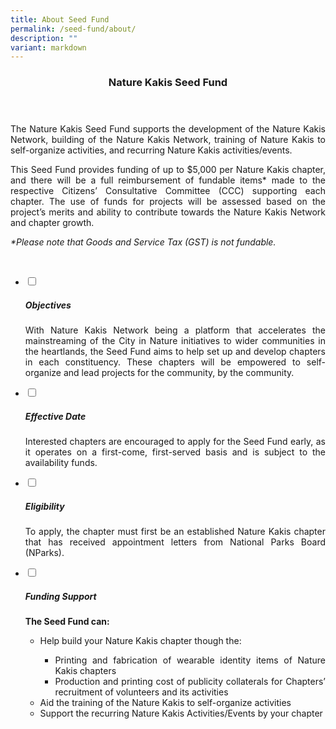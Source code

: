 ```yaml
---
title: About Seed Fund
permalink: /seed-fund/about/
description: ""
variant: markdown
---
```

<header>
	<h3>Nature Kakis Seed Fund</h3>
</header>
<section>
	<p align="justify">The Nature Kakis Seed Fund supports the development of the Nature Kakis Network, building of the Nature Kakis Network, training of Nature Kakis to self-organize activities, and recurring Nature Kakis activities/events.</p>
	<p align="justify">This Seed Fund provides funding of up to $5,000 per Nature Kakis chapter, and there will be a full reimbursement of fundable items* made to the respective Citizens’ Consultative Committee (CCC) supporting each chapter. The use of funds for projects will be assessed based on the project’s merits and ability to contribute towards the Nature Kakis Network and chapter growth. </p>
	<p><i>*Please note that Goods and Service Tax (GST) is not fundable.</i></p>
	<br>
</section>

<section>
	<ul class="jekyllcodex_accordion">
		<li><input type="checkbox" id="accordion1">
			<label for="accordion1"><h5>Objectives</h5></label><div>
			<p align="justify">With Nature Kakis Network being a platform that accelerates the mainstreaming of the City in Nature initiatives to wider communities in the heartlands, the Seed Fund aims to help set up and develop chapters in each constituency. These chapters will be empowered to self-organize and lead projects for the community, by the community.</p>
		</div></li>
		<li><input type="checkbox" id="accordion2">
			<label for="accordion2"><h5>Effective Date</h5></label><div>
			<p align="justify">Interested chapters are encouraged to apply for the Seed Fund early, as it operates on a first-come, first-served basis and is subject to the availability funds.</p>
		</div></li>
		<li><input type="checkbox" id="accordion3">
			<label for="accordion3"><h5>Eligibility</h5></label><div>
			<p align="justify">To apply, the chapter must first be an established Nature Kakis chapter that has received appointment letters from National Parks Board (NParks).</p></div></li>
			<li><input type="checkbox" id="accordion4">
			<label for="accordion4"><h5>Funding Support</h5></label><div><p align="justify"><b>The Seed Fund can:</b></p>
			<ul align="justify">
				<li>Help build your Nature Kakis chapter though the:</li>
					<ul>
						<li>Printing and fabrication of wearable identity items of Nature Kakis chapters</li>
						<li>Production and printing cost of publicity collaterals for Chapters’ recruitment of volunteers and its activities</li>
					</ul>
				<li>Aid the training of the Nature Kakis to self-organize activities</li>
				<li>Support the recurring Nature Kakis Activities/Events by your chapter</li>
			</ul>
		</div></li>
	</ul>
</section>